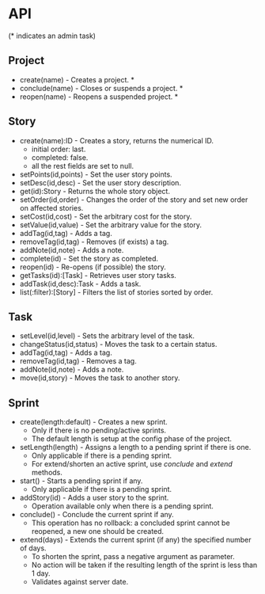 API
====
(* indicates an admin task)

Project
-------
*   create(name) - Creates a project. *
*   conclude(name) - Closes or suspends a project. *
*   reopen(name) - Reopens a suspended project. *

Story
-----
*   create(name):ID - Creates a story, returns the numerical ID.
    * initial order: last.
    * completed: false.
    * all the rest fields are set to null.
*   setPoints(id,points) - Set the user story points.
*   setDesc(id,desc) - Set the user story description.
*   get(id):Story - Returns the whole story object.
*   setOrder(id,order) - Changes the order of the story and set new order on affected stories.
*   setCost(id,cost) - Set the arbitrary cost for the story.
*   setValue(id,value) - Set the arbitrary value for the story.
*   addTag(id,tag) - Adds a tag.
*   removeTag(id,tag) - Removes (if exists) a tag.
*   addNote(id,note) - Adds a note.
*   complete(id) - Set the story as completed.
*   reopen(id) - Re-opens (if possible) the story.
*   getTasks(id):[Task] - Retrieves user story tasks.
*   addTask(id,desc):Task - Adds a task.
*   list(:filter):[Story] - Filters the list of stories sorted by order.

Task
----
*   setLevel(id,level) - Sets the arbitrary level of the task.
*   changeStatus(id,status) - Moves the task to a certain status.
*   addTag(id,tag) - Adds a tag.
*   removeTag(id,tag) - Removes a tag.
*   addNote(id,note) - Adds a note.
*   move(id,story) - Moves the task to another story.

Sprint
------
*   create(length:default) - Creates a new sprint.
    * Only if there is no pending/active sprints.
    * The default length is setup at the config phase of the project.
*   setLength(length) - Assigns a length to a pending sprint if there is one.
    * Only applicable if there is a pending sprint.
    * For extend/shorten an active sprint, use _conclude_ and _extend_ methods.
*   start() - Starts a pending sprint if any.
    * Only applicable if there is a pending sprint.
*   addStory(id) - Adds a user story to the sprint.
    * Operation available only when there is a pending sprint.
*   conclude() - Conclude the current sprint if any.
    * This operation has no rollback: a concluded sprint cannot be reopened, a new one should be created.
*   extend(days) - Extends the current sprint (if any) the specified number of days.
    * To shorten the sprint, pass a negative argument as parameter.
    * No action will be taken if the resulting length of the sprint is less than 1 day.
    * Validates against server date.

